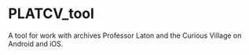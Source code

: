 # PLATCV_tool
A tool for work with archives Professor Laton and the Curious Village on Android and iOS.
